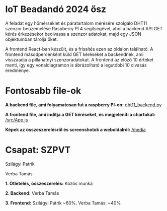 # IoT Beadandó 2024 ősz

A feladat egy hőmérséklet és páratartalom mérésére szolgáló DHT11 szenzor beüzemelése Raspberry PI 4 segítségével, ahol a backend API GET kérés érkezésekor beolvassa a
szenzor adatokat, majd egy JSON objektumban tárolja őket.

A frontend React-ban készült, és a frissítés ezen az oldalon található. A frontend másodpercenként küld GET kéréseket a backendnek, ami visszaadja a pillanatnyi szenzoradatokat.
A frontend az előző 10 értéket menti, így egy vonaldiagramon is ábrázolható a legutóbbi 10 olvasás eredménye.

# Fontosabb file-ok

**A backend file, ami folyamatosan fut a raspberry PI-on:** [dht11_backend.py](https://github.com/Cekluci/PTI-IoT/blob/8c9fa26547ffcd9b7f77dcb6fb708e601cb76b47/dht11_backend.py)

**A frontend file, ami indítja a GET kéréseket, és megjeleníti a chartokat:** [/src/App.js](https://github.com/Cekluci/PTI-IoT/blob/8c9fa26547ffcd9b7f77dcb6fb708e601cb76b47/src/App.js)

**Képek az összeszerelésről és screenshotok a weboldalról:** [/media](https://github.com/Cekluci/PTI-IoT/tree/8c9fa26547ffcd9b7f77dcb6fb708e601cb76b47/media)


# Csapat: SZPVT
Szilágyi Patrik

Verba Tamás

**1. Ötletelés, összeszerelés:** Közös munka

**2. Backend:** Verba Tamás

**3. Frontend:** Szilágyi Patrik ~60%, Verba Tamás: ~40%



